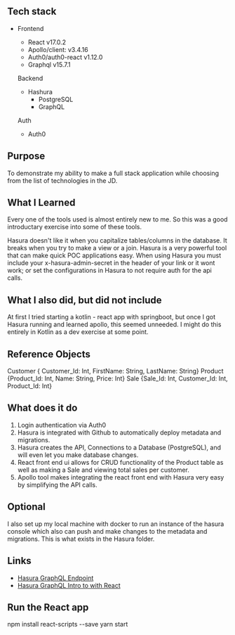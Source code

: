 Tech stack
----------
- Frontend
    - React v17.0.2
    - Apollo/client: v3.4.16
    - Auth0/auth0-react v1.12.0
    - Graphql v15.7.1

  Backend
    - Hashura 
        - PostgreSQL 
        - GraphQL

  Auth
    - Auth0

Purpose
--------
To demonstrate my ability to make a full stack application while choosing from the list of technologies in the JD.

What I Learned
--------------
Every one of the tools used is almost entirely new to me. So this was a good introductary exercise into some of these tools.

Hasura doesn't like it when you capitalize tables/columns in the database. It breaks when you try to make a view or a join.
Hasura is a very powerful tool that can make quick POC applications easy.
When using Hasura 
    you must include your x-hasura-admin-secret in the header of your link or it wont work;
        or set the configurations in Hasura to not require auth for the api calls.


What I also did, but did not include
-------------
At first I tried starting a kotlin - react app with springboot, but once I got Hasura running and learned apollo, this seemed unneeded. I might do this entirely in Kotlin as a dev exercise at some point.

Reference Objects
------------------
Customer { Customer_Id: Int, FirstName: String, LastName: String}
Product {Product_Id: Int, Name: String, Price: Int}
Sale {Sale_Id: Int, Customer_Id: Int, Product_Id: Int}


What does it do
-------------
1. Login authentication via Auth0
2. Hasura is integrated with Github to automatically deploy metadata and migrations.
3. Hasura creates the API, Connections to a Database (PostgreSQL), and will even let you make database changes.
4. React front end ui allows for CRUD functionality of the Product table as well as making a Sale and viewing total sales per customer.
5. Apollo tool makes integrating the react front end with Hasura very easy by simplifying the API calls.

Optional
--------
I also set up my local machine with docker to run an instance of the hasura console which also can push and make changes to the 
metadata and migrations. This is what exists in the Hasura folder.

Links
--------
- [Hasura GraphQL Endpoint](https://cloud.hasura.io/public/graphiql?header=content-type:application/json&endpoint=https://vivunapp.hasura.app/v1/graphql)
- [Hasura GraphQL Intro to with React](https://hasura.io/learn/graphql/react/introduction/)


Run the React app
-----------------
npm install react-scripts --save
yarn start
